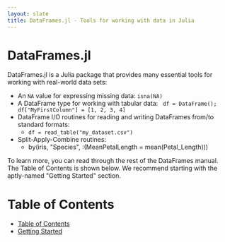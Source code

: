```yaml
---
layout: slate
title: DataFrames.jl - Tools for working with data in Julia
---
```


# DataFrames.jl

DataFrames.jl is a Julia package that provides many essential tools for working with real-world data sets:

* An `NA` value for expressing missing data:
	`isna(NA)`
* A DataFrame type for working with tabular data:
	` df = DataFrame(); df["MyFirstColumn"] = [1, 2, 3, 4]`
* DataFrame I/O routines for reading and writing DataFrames from/to standard formats:
	* `df = read_table("my_dataset.csv")`
* Split-Apply-Combine routines:
	* by(iris, "Species", :(MeanPetalLength = mean(Petal_Length)))

To learn more, you can read through the rest of the DataFrames manual. The Table of Contents is shown below. We recommend starting with the aptly-named "Getting Started" section.

# Table of Contents

* [Table of Contents](http://harlanh.github.com/DataFrames.jl/index.html)
* [Getting Started](http://harlanh.github.com/DataFrames.jl/getting_started.html)
